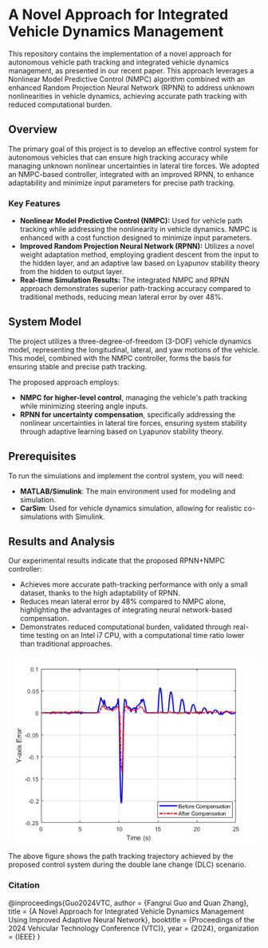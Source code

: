 # A Novel Approach for Integrated Vehicle Dynamics Management

This repository contains the implementation of a novel approach for autonomous vehicle path tracking and integrated vehicle dynamics management, as presented in our recent paper. This approach leverages a Nonlinear Model Predictive Control (NMPC) algorithm combined with an enhanced Random Projection Neural Network (RPNN) to address unknown nonlinearities in vehicle dynamics, achieving accurate path tracking with reduced computational burden.

## Overview

The primary goal of this project is to develop an effective control system for autonomous vehicles that can ensure high tracking accuracy while managing unknown nonlinear uncertainties in lateral tire forces. We adopted an NMPC-based controller, integrated with an improved RPNN, to enhance adaptability and minimize input parameters for precise path tracking.

### Key Features
- **Nonlinear Model Predictive Control (NMPC):** Used for vehicle path tracking while addressing the nonlinearity in vehicle dynamics. NMPC is enhanced with a cost function designed to minimize input parameters.
- **Improved Random Projection Neural Network (RPNN):** Utilizes a novel weight adaptation method, employing gradient descent from the input to the hidden layer, and an adaptive law based on Lyapunov stability theory from the hidden to output layer.
- **Real-time Simulation Results:** The integrated NMPC and RPNN approach demonstrates superior path-tracking accuracy compared to traditional methods, reducing mean lateral error by over 48%.

## System Model

The project utilizes a three-degree-of-freedom (3-DOF) vehicle dynamics model, representing the longitudinal, lateral, and yaw motions of the vehicle. This model, combined with the NMPC controller, forms the basis for ensuring stable and precise path tracking.

The proposed approach employs:
- **NMPC for higher-level control**, managing the vehicle's path tracking while minimizing steering angle inputs.
- **RPNN for uncertainty compensation**, specifically addressing the nonlinear uncertainties in lateral tire forces, ensuring system stability through adaptive learning based on Lyapunov stability theory.

## Prerequisites
To run the simulations and implement the control system, you will need:
- **MATLAB/Simulink**: The main environment used for modeling and simulation.
- **CarSim**: Used for vehicle dynamics simulation, allowing for realistic co-simulations with Simulink.

## Results and Analysis

Our experimental results indicate that the proposed RPNN+NMPC controller:

- Achieves more accurate path-tracking performance with only a small dataset, thanks to the high adaptability of RPNN.
- Reduces mean lateral error by 48% compared to NMPC alone, highlighting the advantages of integrating neural network-based compensation.
- Demonstrates reduced computational burden, validated through real-time testing on an Intel i7 CPU, with a computational time ratio lower than traditional approaches.

![Path Tracking Trajectory](images/images/path_tracking_trajectory.png)

The above figure shows the path tracking trajectory achieved by the proposed control system during the double lane change (DLC) scenario.

### Citation
@inproceedings{Guo2024VTC,
  author = {Fangrui Guo and Quan Zhang},
  title = {A Novel Approach for Integrated Vehicle Dynamics Management Using Improved Adaptive Neural Network},
  booktitle = {Proceedings of the 2024 Vehicular Technology Conference (VTC)},
  year = {2024},
  organization = {IEEE}
}
